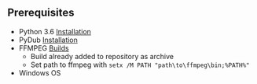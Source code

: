 ## Prerequisites

* Python 3.6 [Installation](https://www.python.org/downloads)
* PyDub [Installation](https://github.com/jiaaro/pydub#installation)
* FFMPEG [Builds](https://ffmpeg.zeranoe.com/builds/)
    * Build already added to repository as archive
    * Set path to ffmpeg with `setx /M PATH "path\to\ffmpeg\bin;%PATH%"`
* Windows OS
